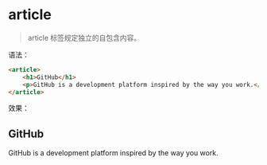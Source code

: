 # article

> article 标签规定独立的自包含内容。

语法：

```html
<article>
    <h1>GitHub</h1>
    <p>GitHub is a development platform inspired by the way you work.</p>
</article>
```

效果：

<article>
    <h1>GitHub</h1>
    <p>GitHub is a development platform inspired by the way you work.</p>
</article>